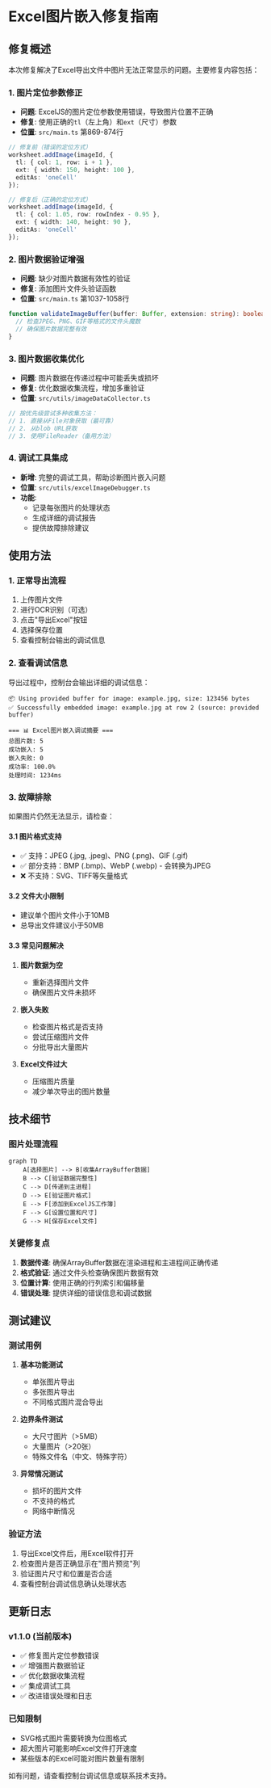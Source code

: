 # Excel图片嵌入修复指南

## 修复概述

本次修复解决了Excel导出文件中图片无法正常显示的问题。主要修复内容包括：

### 1. 图片定位参数修正
- **问题**: ExcelJS的图片定位参数使用错误，导致图片位置不正确
- **修复**: 使用正确的`tl`（左上角）和`ext`（尺寸）参数
- **位置**: `src/main.ts` 第869-874行

```typescript
// 修复前（错误的定位方式）
worksheet.addImage(imageId, {
  tl: { col: 1, row: i + 1 },
  ext: { width: 150, height: 100 },
  editAs: 'oneCell'
});

// 修复后（正确的定位方式）
worksheet.addImage(imageId, {
  tl: { col: 1.05, row: rowIndex - 0.95 },
  ext: { width: 140, height: 90 },
  editAs: 'oneCell'
});
```

### 2. 图片数据验证增强
- **问题**: 缺少对图片数据有效性的验证
- **修复**: 添加图片文件头验证函数
- **位置**: `src/main.ts` 第1037-1058行

```typescript
function validateImageBuffer(buffer: Buffer, extension: string): boolean {
  // 检查JPEG、PNG、GIF等格式的文件头魔数
  // 确保图片数据完整有效
}
```

### 3. 图片数据收集优化
- **问题**: 图片数据在传递过程中可能丢失或损坏
- **修复**: 优化数据收集流程，增加多重验证
- **位置**: `src/utils/imageDataCollector.ts`

```typescript
// 按优先级尝试多种收集方法：
// 1. 直接从File对象获取（最可靠）
// 2. 从blob URL获取
// 3. 使用FileReader（备用方法）
```

### 4. 调试工具集成
- **新增**: 完整的调试工具，帮助诊断图片嵌入问题
- **位置**: `src/utils/excelImageDebugger.ts`
- **功能**: 
  - 记录每张图片的处理状态
  - 生成详细的调试报告
  - 提供故障排除建议

## 使用方法

### 1. 正常导出流程
1. 上传图片文件
2. 进行OCR识别（可选）
3. 点击"导出Excel"按钮
4. 选择保存位置
5. 查看控制台输出的调试信息

### 2. 查看调试信息
导出过程中，控制台会输出详细的调试信息：

```
📦 Using provided buffer for image: example.jpg, size: 123456 bytes
✅ Successfully embedded image: example.jpg at row 2 (source: provided buffer)

=== 📊 Excel图片嵌入调试摘要 ===
总图片数: 5
成功嵌入: 5
嵌入失败: 0
成功率: 100.0%
处理时间: 1234ms
```

### 3. 故障排除

如果图片仍然无法显示，请检查：

#### 3.1 图片格式支持
- ✅ 支持：JPEG (.jpg, .jpeg)、PNG (.png)、GIF (.gif)
- ✅ 部分支持：BMP (.bmp)、WebP (.webp) - 会转换为JPEG
- ❌ 不支持：SVG、TIFF等矢量格式

#### 3.2 文件大小限制
- 建议单个图片文件小于10MB
- 总导出文件建议小于50MB

#### 3.3 常见问题解决
1. **图片数据为空**
   - 重新选择图片文件
   - 确保图片文件未损坏

2. **嵌入失败**
   - 检查图片格式是否支持
   - 尝试压缩图片文件
   - 分批导出大量图片

3. **Excel文件过大**
   - 压缩图片质量
   - 减少单次导出的图片数量

## 技术细节

### 图片处理流程
```mermaid
graph TD
    A[选择图片] --> B[收集ArrayBuffer数据]
    B --> C[验证数据完整性]
    C --> D[传递到主进程]
    D --> E[验证图片格式]
    E --> F[添加到ExcelJS工作簿]
    F --> G[设置位置和尺寸]
    G --> H[保存Excel文件]
```

### 关键修复点
1. **数据传递**: 确保ArrayBuffer数据在渲染进程和主进程间正确传递
2. **格式验证**: 通过文件头检查确保图片数据有效
3. **位置计算**: 使用正确的行列索引和偏移量
4. **错误处理**: 提供详细的错误信息和调试数据

## 测试建议

### 测试用例
1. **基本功能测试**
   - 单张图片导出
   - 多张图片导出
   - 不同格式图片混合导出

2. **边界条件测试**
   - 大尺寸图片（>5MB）
   - 大量图片（>20张）
   - 特殊文件名（中文、特殊字符）

3. **异常情况测试**
   - 损坏的图片文件
   - 不支持的格式
   - 网络中断情况

### 验证方法
1. 导出Excel文件后，用Excel软件打开
2. 检查图片是否正确显示在"图片预览"列
3. 验证图片尺寸和位置是否合适
4. 查看控制台调试信息确认处理状态

## 更新日志

### v1.1.0 (当前版本)
- ✅ 修复图片定位参数错误
- ✅ 增强图片数据验证
- ✅ 优化数据收集流程
- ✅ 集成调试工具
- ✅ 改进错误处理和日志

### 已知限制
- SVG格式图片需要转换为位图格式
- 超大图片可能影响Excel文件打开速度
- 某些版本的Excel可能对图片数量有限制

如有问题，请查看控制台调试信息或联系技术支持。